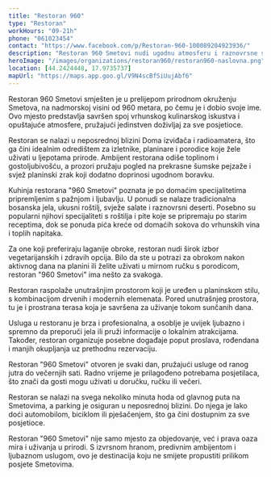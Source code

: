 ```yaml
---
title: "Restoran 960"
type: "Restoran"
workHours: "09-21h"
phone: "061023454"
contact: "https://www.facebook.com/p/Restoran-960-100089204923936/"
description: "Restoran 960 Smetovi nudi ugodnu atmosferu i raznovrsne specijalitete, savršene za opuštanje nakon aktivnosti na otvorenom."
heroImage: "/images/organizations/restoran960/restoran960-naslovna.png"
location: [44.2424448, 17.9735737]
mapUrl: "https://maps.app.goo.gl/V9N4scBfSiUujAbf6"
---
```


Restoran 960 Smetovi smješten je u prelijepom prirodnom okruženju Smetova, na nadmorskoj visini od 960 metara, po čemu je i dobio svoje ime. Ovo mjesto predstavlja savršen spoj vrhunskog kulinarskog iskustva i opuštajuće atmosfere, pružajući jedinstven doživljaj za sve posjetioce.

Restoran se nalazi u neposrednoj blizini Doma izviđača i radioamatera, što ga čini idealnim odredištem za izletnike, planinare i porodice koje žele uživati u ljepotama prirode. Ambijent restorana odiše toplinom i gostoljubivošću, a prozori pružaju pogled na prekrasne šumske pejzaže i svjež planinski zrak koji dodatno doprinosi ugodnom boravku.

Kuhinja restorana "960 Smetovi" poznata je po domaćim specijalitetima pripremljenim s pažnjom i ljubavlju. U ponudi se nalaze tradicionalna bosanska jela, ukusni roštilj, svježe salate i raznovrsni deserti. Posebno su popularni njihovi specijaliteti s roštilja i pite koje se pripremaju po starim receptima, dok se ponuda pića kreće od domaćih sokova do vrhunskih vina i toplih napitaka.

Za one koji preferiraju laganije obroke, restoran nudi širok izbor vegetarijanskih i zdravih opcija. Bilo da ste u potrazi za obrokom nakon aktivnog dana na planini ili želite uživati u mirnom ručku s porodicom, restoran "960 Smetovi" ima nešto za svakoga.

Restoran raspolaže unutrašnjim prostorom koji je uređen u planinskom stilu, s kombinacijom drvenih i modernih elemenata. Pored unutrašnjeg prostora, tu je i prostrana terasa koja je savršena za uživanje tokom sunčanih dana.

Usluga u restoranu je brza i profesionalna, a osoblje je uvijek ljubazno i spremno da preporuči jela ili pruži informacije o lokalnim atrakcijama. Također, restoran organizuje posebne događaje poput proslava, rođendana i manjih okupljanja uz prethodnu rezervaciju.

Restoran "960 Smetovi" otvoren je svaki dan, pružajući usluge od ranog jutra do večernjih sati. Radno vrijeme je prilagođeno potrebama posjetilaca, što znači da gosti mogu uživati u doručku, ručku ili večeri.

Restoran se nalazi na svega nekoliko minuta hoda od glavnog puta na Smetovima, a parking je osiguran u neposrednoj blizini. Do njega je lako doći automobilom, biciklom ili pješačenjem, što ga čini dostupnim za sve posjetioce.

Restoran "960 Smetovi" nije samo mjesto za objedovanje, već i prava oaza mira i uživanja u prirodi. S izvrsnom hranom, predivnim ambijentom i ljubaznom uslugom, ovo je destinacija koju ne smijete propustiti prilikom posjete Smetovima.